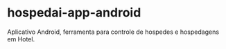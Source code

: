 # hospedai-app-android
Aplicativo Android, ferramenta para controle de hospedes e hospedagens em Hotel.
